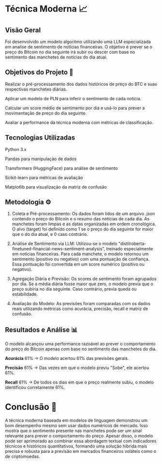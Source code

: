 # Técnica Moderna 📈

## Visão Geral

Foi desenvolvido um modelo algoritmo utilizando uma LLM especializada em analise de sentimento de notícias financeiras. O objetivo é prever se o preço do Bitcoin no dia seguinte irá subir ou descer com base no sentimento das manchetes de notícias do dia atual.

## Objetivos do Projeto 🎯

Realizar o pré-processamento dos dados históricos de preço do BTC e suas respectivas manchetes diárias.

Aplicar um modelo de PLN para inferir o sentimento de cada notícia.

Calcular um score médio de sentimento por dia e usá-lo para prever a movimentação de preço do dia seguinte.

Avaliar a performance da técnica moderna com métricas de classificação.

## Tecnologias Utilizadas

Python 3.x

Pandas para manipulação de dados

Transformers (HuggingFace) para análise de sentimento

Scikit-learn para métricas de avaliação

Matplotlib para visualização da matriz de confusão

## Metodologia ⚙️

1. Coleta e Pré-processamento:
Os dados foram lidos de um arquivo .json contendo o preço do Bitcoin e o resumo das notícias de cada dia. As manchetes foram limpas e as datas organizadas em ordem cronológica. O alvo (target) foi definido como 1 se o preço do dia seguinte for maior que o do dia atual, e 0 caso contrário.

2. Análise de Sentimento via LLM:
Utilizou-se o modelo "distilroberta-finetuned-financial-news-sentiment-analysis", treinado especialmente em notícias financeiras. Para cada manchete, o modelo retornou um sentimento (positivo ou negativo) com uma pontuação de confiança. Essa pontuação foi convertida em um score numérico (positivo ou negativo).

3. Agregação Diária e Previsão:
Os scores de sentimento foram agrupados por dia. Se a média diária fosse maior que zero, o modelo previa que o preço subiria no dia seguinte. Caso contrário, previa queda ou estabilidade.

4. Avaliação do Modelo:
As previsões foram comparadas com os dados reais utilizando métricas como acurácia, precisão, recall e matriz de confusão.

## Resultados e Análise 📊

O modelo alcançou uma performance razoável ao prever o comportamento do preço do Bitcoin apenas com base no sentimento das manchetes do dia.

**Acurácia**
61% → O modelo acertou 61% das previsões gerais.

**Precisão**
61% → Das vezes em que o modelo previu "Sobe", ele acertou 61%.

**Recall**
61% → De todos os dias em que o preço realmente subiu, o modelo identificou corretamente 61%.

# Conclusão 🏁

A técnica moderna baseada em modelos de linguagem demonstrou um bom desempenho mesmo sem usar dados numéricos de mercado. Isso mostra que o sentimento presente nas manchetes pode ser um sinal relevante para prever o comportamento do preço. Apesar disso, o modelo pode ser aprimorado ao combinar essa abordagem textual com indicadores técnicos e históricos quantitativos, formando uma solução híbrida mais precisa e robusta para a previsão em mercados financeiros voláteis como o de criptomoedas.